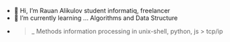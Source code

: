 - 👋 Hi, I’m Rauan Alikulov student informatiq, freelancer
- 🎯 I’m currently learning ... Algorithms and Data Structure
- >_ Methods information processing in unix-shell, python, js > tcp/ip
<!---
RauanAlikulov/RauanAlikulov is a ✨ special ✨ repository because its `README.md` (this file) appears on your GitHub profile.
You can click the Preview link to take a look at your changes.
--->
